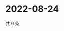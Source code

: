 # 2022-08-24

共 0 条

<!-- BEGIN WEIBO -->
<!-- 最后更新时间 Wed Aug 24 2022 02:20:13 GMT+0800 (China Standard Time) -->

<!-- END WEIBO -->
